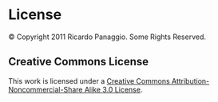 # License #

© Copyright 2011 Ricardo Panaggio. Some Rights Reserved.

## Creative Commons License ##

This work is licensed under a [Creative Commons Attribution-Noncommercial-Share Alike 3.0 License](http://creativecommons.org/licenses/by-nc-sa/3.0/).
